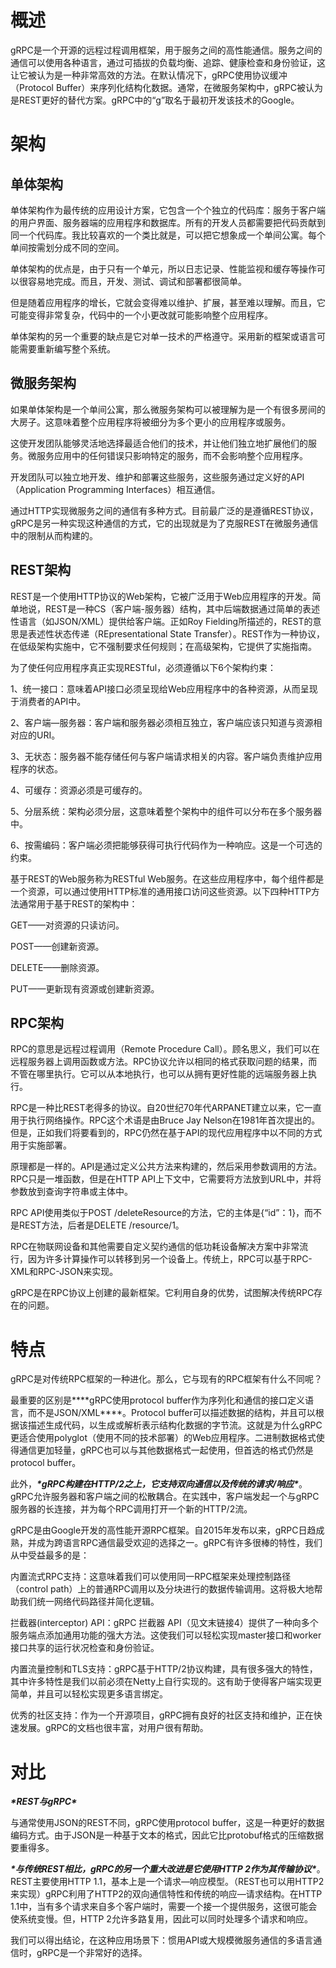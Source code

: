 # 概述

gRPC是一个开源的远程过程调用框架，用于服务之间的高性能通信。服务之间的通信可以使用各种语言，通过可插拔的负载均衡、追踪、健康检查和身份验证，这让它被认为是一种非常高效的方法。在默认情况下，gRPC使用协议缓冲（Protocol Buffer）来序列化结构化数据。通常，在微服务架构中，gRPC被认为是REST更好的替代方案。gRPC中的“g”取名于最初开发该技术的Google。

# 架构

## **单体架构**

单体架构作为最传统的应用设计方案，它包含一个个独立的代码库：服务于客户端的用户界面、服务器端的应用程序和数据库。所有的开发人员都需要把代码贡献到同一个代码库。我比较喜欢的一个类比就是，可以把它想象成一个单间公寓。每个单间按需划分成不同的空间。

单体架构的优点是，由于只有一个单元，所以日志记录、性能监视和缓存等操作可以很容易地完成。而且，开发、测试、调试和部署都很简单。

但是随着应用程序的增长，它就会变得难以维护、扩展，甚至难以理解。而且，它可能变得非常复杂，代码中的一个小更改就可能影响整个应用程序。

单体架构的另一个重要的缺点是它对单一技术的严格遵守。采用新的框架或语言可能需要重新编写整个系统。

 

## **微服务架构**

如果单体架构是一个单间公寓，那么微服务架构可以被理解为是一个有很多房间的大房子。这意味着整个应用程序将被细分为多个更小的应用程序或服务。

这使开发团队能够灵活地选择最适合他们的技术，并让他们独立地扩展他们的服务。微服务应用中的任何错误只影响特定的服务，而不会影响整个应用程序。

开发团队可以独立地开发、维护和部署这些服务，这些服务通过定义好的API（Application Programming Interfaces）相互通信。

通过HTTP实现微服务之间的通信有多种方式。目前最广泛的是遵循REST协议，gRPC是另一种实现这种通信的方式，它的出现就是为了克服REST在微服务通信中的限制从而构建的。

 

## **REST架构**

REST是一个使用HTTP协议的Web架构，它被广泛用于Web应用程序的开发。简单地说，REST是一种CS（客户端-服务器）结构，其中后端数据通过简单的表述性语言（如JSON/XML）提供给客户端。正如Roy Fielding所描述的，REST的意思是表述性状态传递（REpresentational State Transfer）。REST作为一种协议，在低级架构实施中，它不强制要求任何规则；在高级架构，它提供了实施指南。

为了使任何应用程序真正实现RESTful，必须遵循以下6个架构约束：

1、统一接口：意味着API接口必须呈现给Web应用程序中的各种资源，从而呈现于消费者的API中。

2、客户端—服务器：客户端和服务器必须相互独立，客户端应该只知道与资源相对应的URI。

3、无状态：服务器不能存储任何与客户端请求相关的内容。客户端负责维护应用程序的状态。

4、可缓存：资源必须是可缓存的。

5、分层系统：架构必须分层，这意味着整个架构中的组件可以分布在多个服务器中。

6、按需编码：客户端必须把能够获得可执行代码作为一种响应。这是一个可选的约束。

基于REST的Web服务称为RESTful Web服务。在这些应用程序中，每个组件都是一个资源，可以通过使用HTTP标准的通用接口访问这些资源。以下四种HTTP方法通常用于基于REST的架构中：

GET——对资源的只读访问。

POST——创建新资源。

DELETE——删除资源。

PUT——更新现有资源或创建新资源。

 

## **RPC架构**

RPC的意思是远程过程调用（Remote Procedure Call）。顾名思义，我们可以在远程服务器上调用函数或方法。RPC协议允许以相同的格式获取问题的结果，而不管在哪里执行。它可以从本地执行，也可以从拥有更好性能的远端服务器上执行。

RPC是一种比REST老得多的协议。自20世纪70年代ARPANET建立以来，它一直用于执行网络操作。RPC这个术语是由Bruce Jay Nelson在1981年首次提出的。但是，正如我们将要看到的，RPC仍然在基于API的现代应用程序中以不同的方式用于实施部署。

原理都是一样的。API是通过定义公共方法来构建的，然后采用参数调用的方法。RPC只是一堆函数，但是在HTTP API上下文中，它需要将方法放到URL中，并将参数放到查询字符串或主体中。

RPC API使用类似于POST /deleteResource的方法，它的主体是{“id”：1}，而不是REST方法，后者是DELETE /resource/1。

RPC在物联网设备和其他需要自定义契约通信的低功耗设备解决方案中非常流行，因为许多计算操作可以转移到另一个设备上。传统上，RPC可以基于RPC-XML和RPC-JSON来实现。

gRPC是在RPC协议上创建的最新框架。它利用自身的优势，试图解决传统RPC存在的问题。

# 特点

gRPC是对传统RPC框架的一种进化。那么，它与现有的RPC框架有什么不同呢？

最重要的区别是***\*gRPC使用protocol buffer作为序列化和通信的接口定义语言，而不是JSON/XML\****。Protocol buffer可以描述数据的结构，并且可以根据该描述生成代码，以生成或解析表示结构化数据的字节流。这就是为什么gRPC更适合使用polyglot（使用不同的技术部署）的Web应用程序。二进制数据格式使得通信更加轻量，gRPC也可以与其他数据格式一起使用，但首选的格式仍然是protocol buffer。

此外，***\*gRPC构建在HTTP/2之上，它支持双向通信以及传统的请求/响应\****。gRPC允许服务器和客户端之间的松散耦合。在实践中，客户端发起一个与gRPC服务器的长连接，并为每个RPC调用打开一个新的HTTP/2流。

 

gRPC是由Google开发的高性能开源RPC框架。自2015年发布以来，gRPC日趋成熟，并成为跨语言RPC通信最受欢迎的选择之一。gRPC有许多很棒的特性，我们从中受益最多的是：

内置流式RPC支持：这意味着我们可以使用同一RPC框架来处理控制路径（control path）上的普通RPC调用以及分块进行的数据传输调用。这将极大地帮助我们统一网络代码路径并简化逻辑。

拦截器(interceptor) API：gRPC 拦截器 API（见文末链接4）提供了一种向多个服务端点添加通用功能的强大方法。这使我们可以轻松实现master接口和worker接口共享的运行状况检查和身份验证。

内置流量控制和TLS支持：gRPC基于HTTP/2协议构建，具有很多强大的特性，其中许多特性是我们以前必须在Netty上自行实现的。这有助于使得客户端实现更简单，并且可以轻松实现更多语言绑定。

优秀的社区支持：作为一个开源项目，gRPC拥有良好的社区支持和维护，正在快速发展。gRPC的文档也很丰富，对用户很有帮助。

# 对比

***\*REST与gRPC\****

与通常使用JSON的REST不同，gRPC使用protocol buffer，这是一种更好的数据编码方式。由于JSON是一种基于文本的格式，因此它比protobuf格式的压缩数据要重得多。

***\*与传统REST相比，gRPC的另一个重大改进是它使用HTTP 2作为其传输协议\****。REST主要使用HTTP 1.1，基本上是一个请求—响应模型。（REST也可以用HTTP2来实现）gRPC利用了HTTP2的双向通信特性和传统的响应—请求结构。在HTTP 1.1中，当有多个请求来自多个客户端时，需要一个接一个提供服务，这很可能会使系统变慢。但，HTTP 2允许多路复用，因此可以同时处理多个请求和响应。

我们可以得出结论，在这种应用场景下：惯用API或大规模微服务通信的多语言通信时，gRPC是一个非常好的选择。